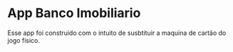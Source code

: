 # App Banco Imobiliario

Esse app foi construido com o intuito de susbtituir a maquina de cartão do jogo físico.
